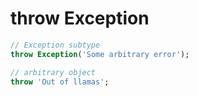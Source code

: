 # throw Exception
```dart
// Exception subtype
throw Exception('Some arbitrary error');

// arbitrary object
throw 'Out of llamas';
```
